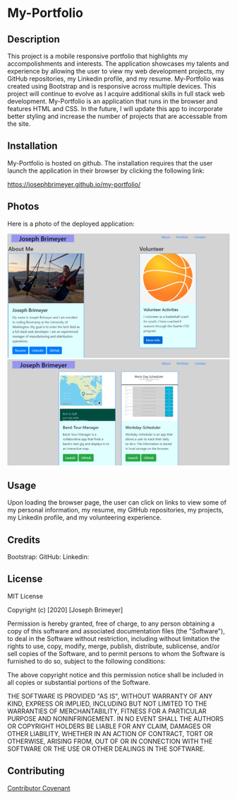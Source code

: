# My-Portfolio


## Description 

This project is a mobile responsive portfolio that highlights my accompolishments and interests.  The application showcases my talents and experience by allowing the user to view my web development projects, my GitHub repositories, my Linkedin profile, and my resume.  My-Portfolio was created using Bootstrap and is responsive across multiple devices.  This project will continue to evolve as I acquire additional skills in full stack web development.  My-Portfolio is an application that runs in the browser and features HTML and CSS.  In the future, I will update this app to incorporate better styling and increase the number of projects that are accessable from the site.

## Installation

My-Portfolio is hosted on github.  The installation requires that the user launch the application in their browser by clicking the following link:

https://josephbrimeyer.github.io/my-portfolio/


## Photos

Here is a photo of the deployed application:

![My-Portfolio](./images/my-portfolio.png)
![My-Portfolio2](./images/my-portfolio2.png)

## Usage 

Upon loading the browser page, the user can click on links to view some of my personal information, my resume, my GitHub repositories, my projects, my Linkedin profile, and my volunteering experience.


## Credits
Bootstrap: 
GitHub:
Linkedin:

## License

MIT License

Copyright (c) [2020] [Joseph Brimeyer]

Permission is hereby granted, free of charge, to any person obtaining a copy
of this software and associated documentation files (the "Software"), to deal
in the Software without restriction, including without limitation the rights
to use, copy, modify, merge, publish, distribute, sublicense, and/or sell
copies of the Software, and to permit persons to whom the Software is
furnished to do so, subject to the following conditions:

The above copyright notice and this permission notice shall be included in all
copies or substantial portions of the Software.

THE SOFTWARE IS PROVIDED "AS IS", WITHOUT WARRANTY OF ANY KIND, EXPRESS OR
IMPLIED, INCLUDING BUT NOT LIMITED TO THE WARRANTIES OF MERCHANTABILITY,
FITNESS FOR A PARTICULAR PURPOSE AND NONINFRINGEMENT. IN NO EVENT SHALL THE
AUTHORS OR COPYRIGHT HOLDERS BE LIABLE FOR ANY CLAIM, DAMAGES OR OTHER
LIABILITY, WHETHER IN AN ACTION OF CONTRACT, TORT OR OTHERWISE, ARISING FROM,
OUT OF OR IN CONNECTION WITH THE SOFTWARE OR THE USE OR OTHER DEALINGS IN THE
SOFTWARE.
## Contributing

[Contributor Covenant](https://www.contributor-covenant.org/)

